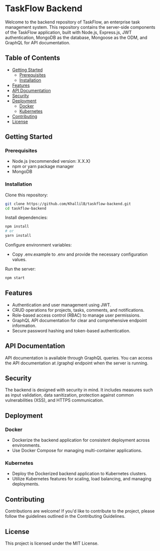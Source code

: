 # TaskFlow Backend

Welcome to the backend repository of TaskFlow, an enterprise task management system. This repository contains the server-side components of the TaskFlow application, built with Node.js, Express.js, JWT authentication, MongoDB as the database, Mongoose as the ODM, and GraphQL for API documentation.

## Table of Contents

- [Getting Started](#getting-started)
  - [Prerequisites](#prerequisites)
  - [Installation](#installation)
- [Features](#features)
- [API Documentation](#api-documentation)
- [Security](#security)
- [Deployment](#deployment)
  - [Docker](#docker)
  - [Kubernetes](#kubernetes)
- [Contributing](#contributing)
- [License](#license)

## Getting Started

### Prerequisites

- Node.js (recommended version: X.X.X)
- npm or yarn package manager
- MongoDB 

### Installation

Clone this repository:
```sh
git clone https://github.com/KhallilB/taskflow-backend.git
cd taskflow-backend
```

Install dependencies:
```sh
npm install
# or
yarn install
```

Configure environment variables:

- Copy .env.example to .env and provide the necessary configuration values.

Run the server:
```sh
npm start
```

## Features
- Authentication and user management using JWT.
- CRUD operations for projects, tasks, comments, and notifications.
- Role-based access control (RBAC) to manage user permissions.
- GraphQL API documentation for clear and comprehensive endpoint information.
- Secure password hashing and token-based authentication.

## API Documentation
API documentation is available through GraphQL queries. You can access the API documentation at /graphql endpoint when the server is running.

## Security
The backend is designed with security in mind. It includes measures such as input validation, data sanitization, protection against common vulnerabilities (XSS), and HTTPS communication.

## Deployment

### Docker
- Dockerize the backend application for consistent deployment across environments.
- Use Docker Compose for managing multi-container applications.

### Kubernetes
- Deploy the Dockerized backend application to Kubernetes clusters.
- Utilize Kubernetes features for scaling, load balancing, and managing deployments.

## Contributing
Contributions are welcome! If you'd like to contribute to the project, please follow the guidelines outlined in the Contributing Guidelines.

## License
This project is licensed under the MIT License.